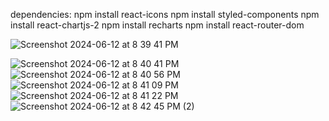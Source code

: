 dependencies:
npm install react-icons
npm install styled-components
npm install react-chartjs-2
npm install recharts
npm install react-router-dom

![Screenshot 2024-06-12 at 8 39 41 PM](https://github.com/Saninvdevop/React_Assignment_1/assets/172469042/954388c5-aed3-41d0-bfe5-f761260ef433)

![Screenshot 2024-06-12 at 8 40 41 PM](https://github.com/Saninvdevop/React_Assignment_1/assets/172469042/b2425880-1a05-44ef-83e8-e123bf5fa221)
![Screenshot 2024-06-12 at 8 40 56 PM](https://github.com/Saninvdevop/React_Assignment_1/assets/172469042/657f0a71-20f6-4689-ad18-56d88aadfba3)
![Screenshot 2024-06-12 at 8 41 09 PM](https://github.com/Saninvdevop/React_Assignment_1/assets/172469042/aa2f3c51-9cca-426e-b4d6-4fd4a4bae559)
![Screenshot 2024-06-12 at 8 41 22 PM](https://github.com/Saninvdevop/React_Assignment_1/assets/172469042/b28284aa-837e-45ea-9e7a-2f945bdccbaa)
![Screenshot 2024-06-12 at 8 42 45 PM (2)](https://github.com/Saninvdevop/React_Assignment_1/assets/172469042/efba4b59-aa82-432c-b7a8-f607d6996b45)
